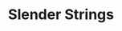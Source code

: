 ---
title: Slender Strings
year: 1926
opening_date: 1926-11-16
closing_date: 1926-11-17
layout: productions
featured_image: 
image_caption:
image_credit:
playbill:
category:
Theatre: Theatre Jacksonville
cast:
  Jacques Van Lare: Charles Tharp
  Marie: Gertrude F. Jacobi
  Guy Lambier: Gordon McCauley
  George Lambier: J. Harold Giles
crew:
  Director: Tracy L'Engle
  Stage Manager: Mrs. Strawn Perry
  Lighting:
    - Earl C. Ogden
    - Martha Race
  Props: Mrs. A.S. Peatross
  Set construction:
    - Anne C. Lalor
    - Birsa Shepard
    - Gordon McCauley
    - Strawn Perry
understudies:
orchestra:
external_links:
---